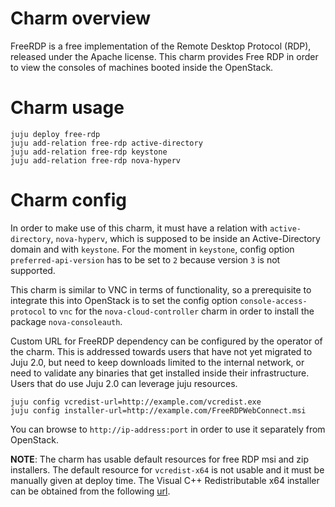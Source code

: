 # Charm overview

FreeRDP is a free implementation of the Remote Desktop Protocol (RDP), released under the Apache license. This charm provides Free RDP in order to view the consoles of machines booted inside the OpenStack.

# Charm usage

    juju deploy free-rdp
    juju add-relation free-rdp active-directory
    juju add-relation free-rdp keystone
    juju add-relation free-rdp nova-hyperv

# Charm config

In order to make use of this charm, it must have a relation with `active-directory`, `nova-hyperv`, which is supposed to be inside an Active-Directory domain and with `keystone`. For the moment in `keystone`, config option `preferred-api-version` has to be set to `2` because version `3` is not supported.

This charm is similar to VNC in terms of functionality, so a prerequisite to integrate this into OpenStack is to set the config option `console-access-protocol` to `vnc` for the `nova-cloud-controller` charm in order to install the package `nova-consoleauth`.

Custom URL for FreeRDP dependency can be configured by the operator of the charm. This is addressed towards users that have not yet migrated to Juju 2.0, but need to keep downloads limited to the internal network, or need to validate any binaries that get installed inside their infrastructure. Users that do use Juju 2.0 can leverage juju resources.

    juju config vcredist-url=http://example.com/vcredist.exe
    juju config installer-url=http://example.com/FreeRDPWebConnect.msi

You can browse to `http://ip-address:port` in order to use it separately from OpenStack.

**NOTE**: The charm has usable default resources for free RDP msi and zip installers. The default resource for `vcredist-x64` is not usable and it must be manually given at deploy time. The Visual C++ Redistributable x64 installer can be obtained from the following [url](https://www.microsoft.com/en-us/download/details.aspx?id=40784).
